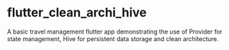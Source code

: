 # flutter_clean_archi_hive


A basic travel management flutter app demonstrating the use of Provider for state management, Hive for persistent data storage and clean architecture.
